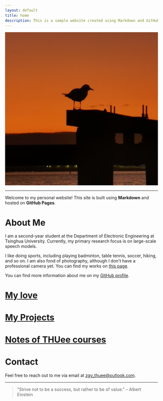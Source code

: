 ```yaml
---
layout: default
title: home
description: This is a sample website created using Markdown and GitHub Pages.
---
```


<!-- 添加头像 -->
<img src="/assets/images/profile.jpg" alt="Avatar" class="avatar">

---

Welcome to my personal website! This site is built using **Markdown** and hosted on **GitHub Pages**.


# About Me

I am a second-year student at the Department of Electronic Engineering at Tsinghua University. Currently, my primary research focus is on large-scale speech models.

I like doing sports, including playing badminton, table tennis, soccer, hiking, and so on. I am also fond of photography, although I don't have a professional camera yet. You can find my works on [this page](photography.md).

You can find more information about me on my [GitHub profile](https://github.com/z-gy).

# [My love](love.md)

# [My Projects](projects.md)

# [Notes of THUee courses](course_notes.md)

# Contact

Feel free to reach out to me via email at [zgy_thuee@outlook.com](mailto:zgy_thuee@outlook.com).

---

> "Strive not to be a success, but rather to be of value." – Albert Einstein

